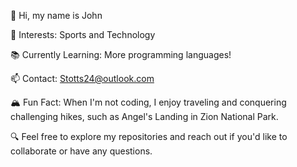 👋 Hi, my name is John

🏀 Interests: Sports and Technology

📚 Currently Learning: More programming languages!

📫 Contact: Stotts24@outlook.com

🏔️ Fun Fact: When I'm not coding, I enjoy traveling and conquering challenging hikes, such as Angel's Landing in Zion National Park.

🔍 Feel free to explore my repositories and reach out if you'd like to collaborate or have any questions.

<!---
JohnStotts/JohnStotts is a ✨ special ✨ repository because its `README.md` (this file) appears on your GitHub profile.
You can click the Preview link to take a look at your changes.
--->
